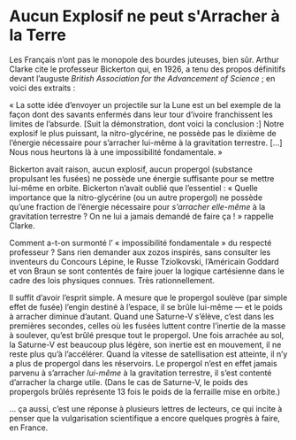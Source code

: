 # Aucun Explosif ne peut s'Arracher à la Terre

Les Français n’ont pas le monopole des bourdes juteuses, bien sûr. Arthur Clarke cite le professeur Bickerton qui, en 1926, a tenu des propos définitifs devant l’auguste *British Association for the Advancement of Science* ; en voici des extraits :

« La sotte idée d’envoyer un projectile sur la Lune est un bel exemple de la façon dont des savants enfermés dans leur tour d’ivoire franchissent les limites de l’absurde. \[Suit la démonstration, dont voici la conclusion :\] Notre explosif le plus puissant, la nitro-glycérine, ne possède pas le dixième de l’énergie nécessaire pour s’arracher lui-même à la gravitation terrestre. \[...\] Nous nous heurtons là à une impossibilité fondamentale. »

Bickerton avait raison, aucun explosif, aucun propergol (substance propulsant les fusées) ne possède une énergie suffisante pour se mettre lui-même en orbite. <span id="e9782221228517_c11.xhtml#page-157"></span>Bickerton n’avait oublié que l’essentiel : « Quelle importance que la nitro-glycérine (ou un autre propergol) ne possède qu’une fraction de l’énergie nécessaire pour *s’arracher elle-même* à la gravitation terrestre ? On ne lui a jamais demandé de faire ça ! » rappelle Clarke.

Comment a-t-on surmonté l’ « impossibilité fondamentale » du respecté professeur ? Sans rien demander aux zozos inspirés, sans consulter les inventeurs du Concours Lépine, le Russe Tziolkovski, l’Américain Goddard et von Braun se sont contentés de faire jouer la logique cartésienne dans le cadre des lois physiques connues. Très rationnellement.

Il suffit d’avoir l’esprit simple. A mesure que le propergol soulève (par simple effet de fusée) l’engin destiné à l’espace, il se brûle lui-même — et le poids à arracher diminue d’autant. Quand une Saturne-V s’élève, c’est dans les premières secondes, celles où les fusées luttent contre l’inertie de la masse à soulever, qu’est brûlé presque tout le propergol. Une fois arrachée au sol, la Saturne-V est beaucoup plus légère, son inertie est en mouvement, il ne reste plus qu’à l’accélérer. Quand la vitesse de satellisation est atteinte, il n’y a plus de propergol dans les réservoirs. Le propergol n’est en effet jamais parvenu à s’arracher *lui-même* à la gravitation terrestre, il s’est contenté d’arracher la charge utile. (Dans le cas de Saturne-V, le poids des propergols brûlés représente 13 fois le poids de la ferraille mise en orbite.)

... ça aussi, c’est une réponse à plusieurs lettres de lecteurs, ce qui incite à penser que la vulgarisation scientifique a encore quelques progrès à faire, en France.

<span id="e9782221228517_c11.xhtml#title52"></span>

